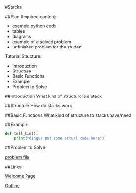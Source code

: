 #Stacks

##Plan
Required content:
* example python code
* tables
* diagrams
* example of a solved problem
* unfinished problem for the student

Tutorial Structure:
* Introduction
* Structure
* Basic Functions
* Example
* Problem to Solve


##Introduction
What kind of structure is a stack


##Structure
How do stacks work


##Basic Functions
What kind of structure to stacks have/need


##Example
```python
def tell_him():
    print("dingus put some actual code here")
```


##Problem to Solve

[problem file](https://crouton.net/)




##Links

[Welcome Page](0-welcome.md)

[Outline](outline.md)
